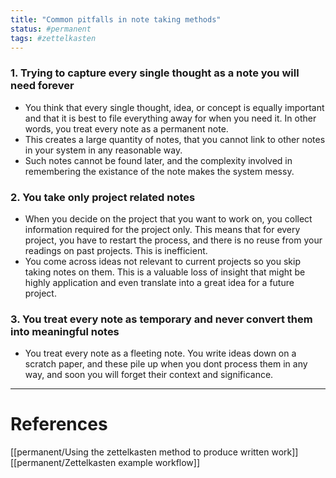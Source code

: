 ```yaml
---
title: "Common pitfalls in note taking methods"
status: #permanent
tags: #zettelkasten 
---
```


### 1. Trying to capture every single thought as a note you will need forever
- You think that every single thought, idea, or concept is equally important and that it is best to file everything away for when you need it. In other words, you treat every note as a permanent note.
- This creates a large quantity of notes, that you cannot link to other notes in your system in any reasonable way.
- Such notes cannot be found later, and the complexity involved in remembering the existance of the note makes the system messy.
 
### 2. You take only project related notes
- When you decide on the project that you want to work on, you collect information required for the project only. This means that for every project, you have to restart the process, and there is no reuse from your readings on past projects. This is inefficient.
- You come across ideas not relevant to current projects so you skip taking notes on them. This is a valuable loss of insight that might be highly application and even translate into a great idea for a future project.

### 3. You treat every note as temporary and never convert them into meaningful notes
- You treat every note as a fleeting note. You write ideas down on a scratch paper, and these pile up when you dont process them in any way, and soon you will forget their context and significance.


---
# References

[[permanent/Using the zettelkasten method to produce written work]]
[[permanent/Zettelkasten example workflow]]
